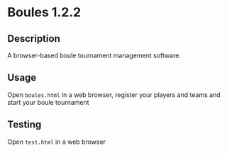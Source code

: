 # Boules 1.2.2
## Description
A browser-based boule tournament management software.

## Usage
Open `boules.html` in a web browser, register your players and teams and start
your boule tournament

## Testing
Open `test.html` in a web browser
